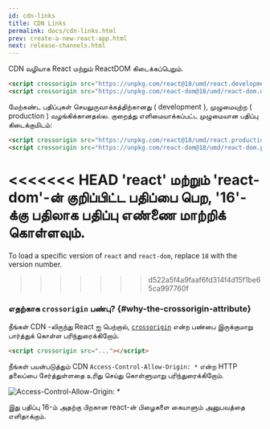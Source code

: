 ```yaml
---
id: cdn-links
title: CDN Links
permalink: docs/cdn-links.html
prev: create-a-new-react-app.html
next: release-channels.html
---
```


CDN வழியாக React மற்றும் ReactDOM கிடைக்கப்பெறும்.

```html
<script crossorigin src="https://unpkg.com/react@18/umd/react.development.js"></script>
<script crossorigin src="https://unpkg.com/react-dom@18/umd/react-dom.development.js"></script>
```

மேற்கண்ட பதிப்புகள் செயலுருவாக்கத்திற்கானது ( development ), முழுமையுற்ற ( production ) வழங்கிக்கானதல்ல. குறைத்து எளிமையாக்கப்பட்ட முழுமையான பதிப்பு கிடைக்குமிடம்:

```html
<script crossorigin src="https://unpkg.com/react@18/umd/react.production.min.js"></script>
<script crossorigin src="https://unpkg.com/react-dom@18/umd/react-dom.production.min.js"></script>
```

<<<<<<< HEAD
'react' மற்றும் 'react-dom'-ன் குறிப்பிட்ட பதிப்பை பெற, '16'-க்கு பதிலாக பதிப்பு எண்ணை மாற்றிக் கொள்ளவும்.
=======
To load a specific version of `react` and `react-dom`, replace `18` with the version number.
>>>>>>> d522a5f4a9faaf6fd314f4d15f1be65ca997760f

### எதற்காக `crossorigin` பண்பு? {#why-the-crossorigin-attribute}

நீங்கள் CDN -லிருந்து React ஐ பெற்றால், [`crossorigin`](https://developer.mozilla.org/en-US/docs/Web/HTML/CORS_settings_attributes) என்ற பண்பை இருக்குமாறு பார்த்துக் கொள்ள பரிந்துரைக்கிறோம்.

```html
<script crossorigin src="..."></script>
```

நீங்கள் பயன்படுத்தும் CDN `Access-Control-Allow-Origin: *` என்ற HTTP தலைப்பை சேர்த்துள்ளதை உரிது செய்து கொள்ளுமாறு பரிந்துரைக்கிறோம்.

![Access-Control-Allow-Origin: *](../images/docs/cdn-cors-header.png)

இது பதிப்பு 16-ம் அதற்கு பிறகான react-ன் பிழைகளை கையாளும் அனுபவத்தை எளிதாக்கும்.

